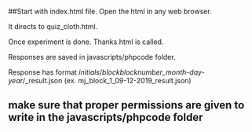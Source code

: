 ##Start with index.html file. Open the html in any web browser.

It directs to quiz_cloth.html.

Once experiment is done. Thanks.html is called.

Responses are saved in javascripts/phpcode folder. 


Response has format *initials*/_block_*blocknumber_month-day-year*/_result.json
(ex. mj_block_1_09-12-2019_result.json)

## make sure that proper permissions are given to write in the javascripts/phpcode folder
